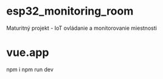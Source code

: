 # esp32_monitoring_room
Maturitný projekt - IoT ovládanie a monitorovanie miestnosti

# vue.app
npm i
npm run dev

